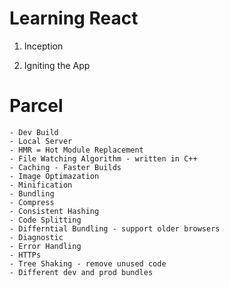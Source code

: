 # Learning React

1) Inception

2) Igniting the App

# Parcel
    - Dev Build
    - Local Server
    - HMR = Hot Module Replacement
    - File Watching Algorithm - written in C++
    - Caching - Faster Builds
    - Image Optimazation
    - Minification
    - Bundling
    - Compress
    - Consistent Hashing
    - Code Splitting
    - Differntial Bundling - support older browsers
    - Diagnostic
    - Error Handling
    - HTTPs
    - Tree Shaking - remove unused code
    - Different dev and prod bundles